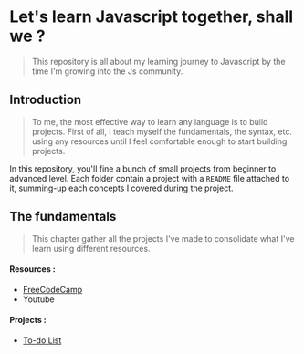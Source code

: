 # Let's learn Javascript together, shall we ?
> This repository is all about my learning journey to Javascript by the time I'm growing into the Js community. 

## Introduction 
> To me, the most effective way to learn any language is to build projects. 
> First of all, I teach myself the fundamentals, the syntax, etc. using any resources until I feel comfortable enough to start building projects. 

In this repository, you'll fine a bunch of small projects from beginner to advanced level. Each folder contain a project with a `README` file attached to it, summing-up each concepts I covered during the project. 

## The fundamentals
> This chapter gather all the projects I've made to consolidate what I've learn using different resources. 

#### Resources :
* [FreeCodeCamp](https://www.freecodecamp.org/learn/javascript-algorithms-and-data-structures/)
* Youtube 

#### Projects :
* [To-do List](https://github.com/imnblm/Learn-Javascript-with-me/tree/main/ToDoList)




